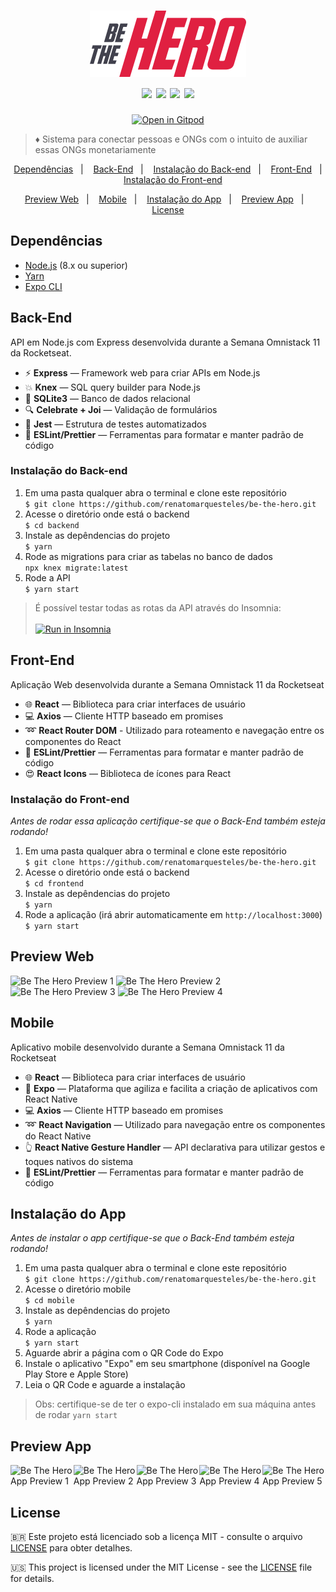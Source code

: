 <h1 align="center">
<img src="frontend/src/assets/logo.svg" width="250px" alt="Be The Hero" />
  <br />
  <img src="https://img.shields.io/badge/Front--end-ReactJS-blue" />
  <img src="https://img.shields.io/badge/Back--end-Node.js-green" />
  <img src="https://img.shields.io/badge/Mobile-React%20Native-%234287f5" />
<img src="https://img.shields.io/github/license/renatomarquesteles/be-the-hero?style=flat" />
<br />
</h1>

<p align="center">
  <a href="https://gitpod.io/#https://github.com/renatomarquesteles/be-the-hero"><img src="https://gitpod.io/button/open-in-gitpod.svg" alt="Open in Gitpod" /></a>
</p>

> :diamonds: Sistema para conectar pessoas e ONGs com o intuito de auxiliar essas ONGs monetariamente

<p align="center">
  <a href="#dependencias">Dependências</a>&nbsp;&nbsp;&nbsp;|&nbsp;&nbsp;&nbsp;
  <a href="#back-end">Back-End</a>&nbsp;&nbsp;&nbsp;|&nbsp;&nbsp;&nbsp;
  <a href="#instalacao-do-back-end">Instalação do Back-end</a>&nbsp;&nbsp;&nbsp;|&nbsp;&nbsp;&nbsp;
  <a href="#front-end">Front-End</a>&nbsp;&nbsp;&nbsp;|&nbsp;&nbsp;&nbsp;
  <a href="#instalacao-do-front-end">Instalação do Front-end</a>
</p>
<p align="center">
  <a href="#preview-web">Preview Web</a>&nbsp;&nbsp;&nbsp;|&nbsp;&nbsp;&nbsp;
  <a href="#mobile">Mobile</a>&nbsp;&nbsp;&nbsp;|&nbsp;&nbsp;&nbsp;
  <a href="#instalacao-do-app">Instalação do App</a>&nbsp;&nbsp;&nbsp;|&nbsp;&nbsp;&nbsp;
  <a href="#preview-app">Preview App</a>&nbsp;&nbsp;&nbsp;|&nbsp;&nbsp;&nbsp;
  <a href="#license">License</a>
</p>

## Dependências
- [Node.js](https://nodejs.org/en/) (8.x ou superior)
- [Yarn](https://yarnpkg.com/pt-BR/docs/install)
- [Expo CLI](https://expo.io/tools#cli)

## Back-End
API em Node.js com Express desenvolvida durante a Semana Omnistack 11 da Rocketseat.

- :zap: **Express** — Framework web para criar APIs em Node.js
- :boom: **Knex** — SQL query builder para Node.js
- :large_blue_diamond: **SQLite3** — Banco de dados relacional
- 🔍 **Celebrate + Joi** — Validação de formulários
- :high_heel: **Jest** — Estrutura de testes automatizados
- 📝 **ESLint/Prettier** — Ferramentas para formatar e manter padrão de código

### Instalação do Back-end
1. Em uma pasta qualquer abra o terminal e clone este repositório <br />
`$ git clone https://github.com/renatomarquesteles/be-the-hero.git`
2. Acesse o diretório onde está o backend <br />
`$ cd backend`
3. Instale as depêndencias do projeto <br />
`$ yarn`
4. Rode as migrations para criar as tabelas no banco de dados <br />
`npx knex migrate:latest`
5. Rode a API <br />
`$ yarn start`

> É possível testar todas as rotas da API através do Insomnia: <br/><br/><a href="https://insomnia.rest/run/?label=Be%20The%20Hero&uri=https%3A%2F%2Fraw.githubusercontent.com%2Frenatomarquesteles%2Fbe-the-hero%2Fmaster%2Fbackend%2FInsomnia_2020-03-27.json" target="_blank"><img src="https://insomnia.rest/images/run.svg" alt="Run in Insomnia"></a>

## Front-End
Aplicação Web desenvolvida durante a Semana Omnistack 11 da Rocketseat

- :globe_with_meridians: **React** — Biblioteca para criar interfaces de usuário
- :computer: **Axios** — Cliente HTTP baseado em promises
- :loop: **React Router DOM** - Utilizado para roteamento e navegação entre os componentes do React
- :memo: **ESLint/Prettier** — Ferramentas para formatar e manter padrão de código
- :heart_eyes: **React Icons** — Biblioteca de ícones para React

### Instalação do Front-end

_Antes de rodar essa aplicação certifique-se que o Back-End também esteja rodando!_

1. Em uma pasta qualquer abra o terminal e clone este repositório <br />
`$ git clone https://github.com/renatomarquesteles/be-the-hero.git`
2. Acesse o diretório onde está o backend <br />
`$ cd frontend`
3. Instale as depêndencias do projeto <br />
`$ yarn`
4. Rode a aplicação (irá abrir automaticamente em `http://localhost:3000`) <br />
`$ yarn start`

## Preview Web

<img src="https://user-images.githubusercontent.com/37571156/77803754-aa9dec80-705c-11ea-9ced-01f1c4541f88.png" alt="Be The Hero Preview 1" />
<img src="https://user-images.githubusercontent.com/37571156/77803756-abcf1980-705c-11ea-8514-09ba703694e9.png" alt="Be The Hero Preview 2" />
<img src="https://user-images.githubusercontent.com/37571156/77803757-abcf1980-705c-11ea-943b-cd6294235bd2.png" alt="Be The Hero Preview 3" />
<img src="https://user-images.githubusercontent.com/37571156/77803758-ac67b000-705c-11ea-929a-7bd4d7d7ff8d.png" alt="Be The Hero Preview 4" />

## Mobile
Aplicativo mobile desenvolvido durante a Semana Omnistack 11 da Rocketseat

- :globe_with_meridians: **React** — Biblioteca para criar interfaces de usuário
- :iphone: **Expo** — Plataforma que agiliza e facilita a criação de aplicativos com React Native
- :computer: **Axios** — Cliente HTTP baseado em promises
- :loop: **React Navigation** — Utilizado para navegação entre os componentes do React Native
- :point_up_2: **React Native Gesture Handler** — API declarativa para utilizar gestos e toques nativos do sistema
- :memo: **ESLint/Prettier** — Ferramentas para formatar e manter padrão de código

## Instalação do App

_Antes de instalar o app certifique-se que o Back-End também esteja rodando!_

1. Em uma pasta qualquer abra o terminal e clone este repositório <br />
`$ git clone https://github.com/renatomarquesteles/be-the-hero.git`
2. Acesse o diretório mobile <br />
`$ cd mobile`
3. Instale as depêndencias do projeto <br />
`$ yarn`
4. Rode a aplicação <br />
`$ yarn start`
5. Aguarde abrir a página com o QR Code do Expo
6. Instale o aplicativo "Expo" em seu smartphone (disponível na Google Play Store e Apple Store)
7. Leia o QR Code e aguarde a instalação

> Obs: certifique-se de ter o expo-cli instalado em sua máquina antes de rodar `yarn start`

## Preview App

<div style="display: flex">
<img src="https://user-images.githubusercontent.com/37571156/77805411-95c35800-7060-11ea-9533-ae767371f6f6.jpg" alt="Be The Hero App Preview 1" width="250" />
<img src="https://user-images.githubusercontent.com/37571156/77805414-965bee80-7060-11ea-8f44-9d7b27ca197d.jpg" alt="Be The Hero App Preview 2" width="250" />
<img src="https://user-images.githubusercontent.com/37571156/77805416-96f48500-7060-11ea-94f2-d08f55f4d11c.jpg" alt="Be The Hero App Preview 3" width="250" />
<img src="https://user-images.githubusercontent.com/37571156/77805419-978d1b80-7060-11ea-8af5-87fcc41e31af.jpg" alt="Be The Hero App Preview 4" width="250" />
<img src="https://user-images.githubusercontent.com/37571156/77805422-9825b200-7060-11ea-9e4b-8eaef4e20610.jpg" alt="Be The Hero App Preview 5" width="250" />
</div>

## License

:brazil: Este projeto está licenciado sob a licença MIT - consulte o arquivo [LICENSE](LICENSE.md) para obter detalhes.

:us: This project is licensed under the MIT License - see the [LICENSE](LICENSE.md) file for details.
